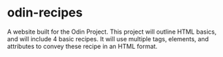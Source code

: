 # odin-recipes
A website built for the Odin Project.
This project will outline HTML basics, and will include 4 basic recipes. It will use multiple tags, elements, and attributes to convey these recipe in an HTML format.